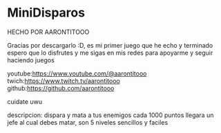 # MiniDisparos
HECHO POR AARONTITOOO

Gracias por descargarlo :D, es mi primer juego que he echo y terminado espero que lo disfrutes 
y me sigas en mis redes para apoyarme y seguir haciendo juegos

youtube:https://www.youtube.com/@aarontitooo
twich:https://www.twitch.tv/aarontitooo
github:https://github.com/aarontitooo

cuidate uwu

descripcion:
dispara y mata a tus enemigos cada 1000 puntos llegara un jefe al cual debes matar, son 5 niveles sencillos y
faciles
